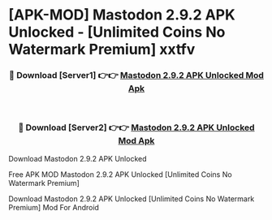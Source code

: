 # [APK-MOD] Mastodon 2.9.2 APK Unlocked - [Unlimited Coins No Watermark Premium] xxtfv



<div align="center">
<h3>🔴 Download [Server1] 👉👉 <a href="https://momento.my/?title=Mastodon_2.9.2_APK_Unlocked">Mastodon 2.9.2 APK Unlocked Mod Apk</a></h3><br>

<h3>🔴 Download [Server2] 👉👉 <a href="https://momento.my/?title=Mastodon_2.9.2_APK_Unlocked">Mastodon 2.9.2 APK Unlocked Mod Apk</a></h3>
</div>



Download Mastodon 2.9.2 APK Unlocked 

Free APK MOD Mastodon 2.9.2 APK Unlocked [Unlimited Coins No Watermark Premium]

Download Mastodon 2.9.2 APK Unlocked [Unlimited Coins No Watermark Premium] Mod For Android

